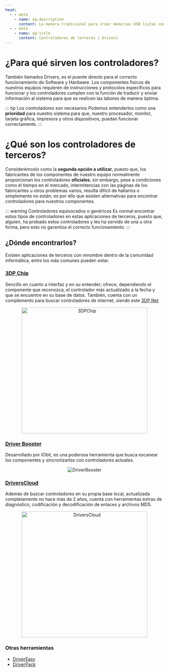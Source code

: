 ```yaml
---
head:
  - - meta
    - name: og:description
      content: La manera tradicional para crear memorias USB listas con el sistema a instalar.
  - - meta
    - name: og:title
      content: Controladores de terceros | Drivers
---
```


# ¿Para qué sirven los controladores?

También llamados Drivers, es el puente directo para el correcto funcionamiento de Software y Hardware. Los componentes físicos de nuestros equipos requieren de instrucciones y protocolos específicos para funcionar y los controladores cumplen con la función de traducir y enviar información al sistema para que se realicen las labores de manera óptima.

::: tip Los controladores son necesarios
Podemos entenderlos como una **prioridad** para nuestro sistema para que, nuestro procesador, monitor, tarjeta gráfica, impresora y otros dispositivos, puedan funcionar correctamente.
:::

# ¿Qué son los controladores de terceros?

Considerémoslo como la **segunda opción a utilizar**, puesto que, los fabricantes de los componentes de nuestro equipo normalmente proporcionan los controladores __oficiales__, sin embargo, pese a condiciones como el tiempo en el mercado, intermitencias con las páginas de los fabricantes u otros problemas varios, resulta difícil de hallarlos o simplemente no están; es por ello que existen alternativas para encontrar controladores para nuestros componentes.

::: warning Controladores equivocados o genéricos
Es normal encontrar estos tipos de controladores en estas aplicaciones de terceros, puesto que, alguien, ha probado estos controladores y les ha servido de una u otra forma, pero esto no garantiza el correcto funcionamiento.
:::

## ¿Dónde encontrarlos?

Existen aplicaciones de terceros con renombre dentro de la comunidad informática, entre los más comunes pueden estar.

### [3DP Chip](https://www.3dpchip.com)
Sencillo en cuanto a interfaz y en su entender; ofrece, dependiendo el componente que reconozca, el controlador más actualizado a la fecha y que se encuentre en su base de datos. También, cuenta con un complemento para buscar controladores de internet, siendo este [3DP Net](https://www.3dpchip.com/3dpchip/3dp/net_down_es_es.php)

<div align=center>
<img src="https://phanmemvip.com/wp-content/uploads/2021/03/3DP-Chip.png" alt="3DPChip" width="400" />
</div>

### [Driver Booster](https://www.iobit.com/es/driver-booster.php)
Desarrollado por IObit, es una poderosa herramienta que busca escanear los componentes y sincronizarlos con controladores actuales.

<div align=center>
<img src="https://img.utdstc.com/icon/9c7/aa2/9c7aa256fc34419d8410367cc8d31c4c445daff174a71c0bf97dcb88316217ae:200" alt="DriverBooster" />
</div>

### [DriversCloud](https://www.driverscloud.com/)
Además de buscar controladores en su propia base local, actualizada completamente no hace más de 2 años, cuenta con herramientas extras de diagnóstico, codificación y decodificación de enlaces y archivos MD5.

<div align=center>
<img src="https://www.easytutoriel.com/wp-content/uploads/2021/12/driverscloud-windows-pilotes-drivers-telecharger-rapide.jpg" alt="DriversCloud" width="400"/>
</div>

### Otras herramientas

  - [DriverEasy](https://www.drivereasy.com/)
  - [DriverPack](https://driverpack.io/es)
